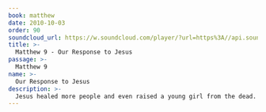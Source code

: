 ```yaml
---
book: matthew
date: 2010-10-03
order: 90
soundcloud_url: https://w.soundcloud.com/player/?url=https%3A//api.soundcloud.com/tracks/
title: >-
  Matthew 9 - Our Response to Jesus
passage: >-
  Matthew 9
name: >-
  Our Response to Jesus
description: >-
  Jesus healed more people and even raised a young girl from the dead.
---
```


